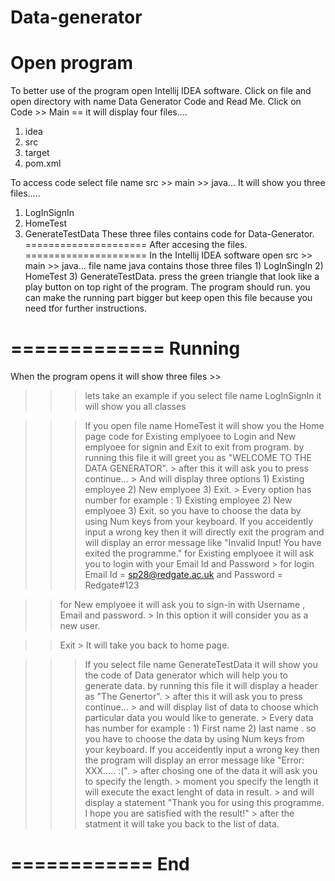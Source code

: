 # Data-generator


Open program
=============
To better use of the program open Intellij IDEA software.
Click on file and open directory with name Data Generator Code and Read Me.
Click on Code >> Main == it will display four files....
1) idea 
2) src
3) target
4) pom.xml

To access code select file name src >> main >> java...
It will show you three files.....
1) LogInSignIn
2) HomeTest
3) GenerateTestData
These three files contains code for Data-Generator.
=====================
After accesing the files.
=====================
In the Intellij IDEA software open src >> main >> java...
file name java contains those three files 1) LogInSingIn 2) HomeTest 3) GenerateTestData.
press the green triangle that look like a play button on top right of the program.
The program should run.
you can make the running part bigger but keep open this file because you need tfor further instructions.

=============
Running
=============
When the program opens it will show three files >>
>>> lets take an example if you select file name LogInSignIn it will show you all classes 

>>> If you open file name HomeTest it will show you the Home page code for Existing emplyoee to Login and New emplyoee for signin and Exit to exit from program.
   >> by running this file it will greet you as "WELCOME TO THE DATA GENERATOR".
         > after this it will ask you to press continue...
         > And will display three options 1) Existing employee 2) New emplyoee 3) Exit. 
         > Every option has number for example : 1) Existing employee 2) New emplyoee 3) Exit. so you have to choose the data by using Num keys from your keyboard. If you acceidently input a wrong key then it will directly exit the program and will display an error message like "Invalid Input! You have exited the programme."
   >> for Existing emplyoee it will ask you to login with your Email Id and Password 
         > for login Email Id = sp28@redgate.ac.uk and Password = Redgate#123

   >> for New emplyoee it will ask you to sign-in with Username , Email and password.
         > In this option it will consider you as a new user.

   >> Exit
         > It will take you back to home page.

>>> If you select file name GenerateTestData it will show you the code of Data generator which will help you to generate data.
   >> by running this file it will display a header as "The Genertor".
         > after this it will ask you to press continue...
         > and will display list of data to choose which particular data you would like to generate.
         > Every data has number for example : 1) First name 2) last name . so you have to choose the data by using Num keys from your keyboard. If you acceidently input a wrong key then the program will display an error message like "Error: XXX..... :(".
         > after chosing one of the data it will ask you to specify the length.
         > moment you specify the length it will execute the exact lenght of data in result. 
         > and will display a statement "Thank you for using this programme. I hope you are satisfied with the result!"
         > after the statment it will take you back to the list of data.

============
End
============

